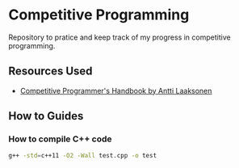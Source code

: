 # Competitive Programming
Repository to pratice and keep track of my progress in competitive programming.

## Resources Used
* [Competitive Programmer's Handbook by Antti Laaksonen](./resources/competitive_programming.pdf)

## How to Guides

### How to compile C++ code
```bash
g++ -std=c++11 -O2 -Wall test.cpp -o test
```
